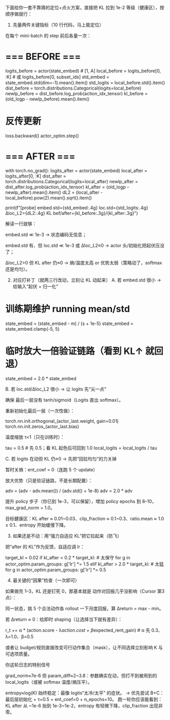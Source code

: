 下面给你一套不靠猜的定位+点火方案，直接把 KL 拉到 1e-2 等级（健康区），按顺序做就行：

1) 先量两件关键指标（10 行代码，马上能定位）

在每个 mini-batch 的 step 前后各量一次：

# === BEFORE ===
logits_before = actor(state_embed)                # [1, A]
local_before  = logits_before[0, :K]              # 或 logits_before[0, subset_ids]
std_embed     = state_embed.std(dim=-1).mean().item()
std_logits    = local_before.std().item()
dist_before   = torch.distributions.Categorical(logits=local_before)
newlp_before  = dist_before.log_prob(action_idx_tensor)
kl_before     = (old_logp - newlp_before).mean().item()

# 反传更新
loss.backward()
actor_optim.step()

# === AFTER ===
with torch.no_grad():
    logits_after = actor(state_embed)
    local_after  = logits_after[0, :K]
    dist_after   = torch.distributions.Categorical(logits=local_after)
    newlp_after  = dist_after.log_prob(action_idx_tensor)
    kl_after     = (old_logp - newlp_after).mean().item()
    dL2          = (local_after - local_before).pow(2).mean().sqrt().item()

print(f"[probe] embed.std={std_embed:.4g}  loc.std={std_logits:.4g}  Δloc_L2={dL2:.4g}  KL bef/after={kl_before:.3g}/{kl_after:.3g}")


解读一行就够：

embed.std ≪ 1e-3 → 状态编码无信息；

embed.std 有、但 loc.std ≪ 1e-3 或 Δloc_L2≈0 → actor 头/初始化把起伏压没了；

Δloc_L2>0 但 KL after 仍≈0 → 熵/温度太高 or 优势太弱（策略动了，softmax 还是均匀）。

2) 对应打补丁（就两三行改动，立刻让 KL 动起来）
A. 若 embed.std 很小 → 给输入“起伏 + 归一化”
# 训练期维护 running mean/std
state_embed = (state_embed - m) / (s + 1e-5)
state_embed = state_embed.clamp(-5, 5)
# 临时放大一倍验证链路（看到 KL↑ 就回退）
state_embed = 2.0 * state_embed

B. 若 loc.std/Δloc_L2 很小 → 让 logits 先“尖一点”

确保 最后一层没有 tanh/sigmoid（Logits 直出 softmax）。

重新初始化最后一层（一次性做）：

torch.nn.init.orthogonal_(actor_last.weight, gain=0.01)
torch.nn.init.zeros_(actor_last.bias)


温度缩放 τ<1（只在训练时）：

tau = 0.5               # 先 0.5；看 KL 起色后可回到 1.0
local_logits = local_logits / tau

C. 若 logits 在动但 KL 仍≈0 → 先把“回拉均匀”的力关掉

暂时关熵：ent_coef = 0（连跑 5 个 update）

放大优势（只是验证链路，不是长期配置）：

adv = (adv - adv.mean()) / (adv.std() + 1e-8)
adv = 2.0 * adv


提升 policy 步子（你已到 1e-3，可以保留），增加 policy epochs 到 8–10，max_grad_norm = 1.0。

目标健康区：KL after ≈ 0.01~0.03、clip_fraction ≈ 0.1~0.3、ratio.mean ≈ 1.0 ± 0.1、entropy 开始缓慢下降。

3) 如果还是不动：用“强力自适应 KL”把它拉起来（防飞）

把“after 的 KL”作为反馈，自适应调 lr：

target_kl = 0.02
if kl_after < 0.2 * target_kl:              # 太保守
    for g in actor_optim.param_groups: g['lr'] *= 1.5
elif kl_after > 2.0 * target_kl:            # 太猛
    for g in actor_optim.param_groups: g['lr'] *= 0.5

4) 最关键的“因果”检查（一次即可）

如果做完 1–3，KL 还是钉死 0，那基本就是 动作对回报几乎没影响（Cursor 第3点）：

同一状态，挑 5 个合法动作各 rollout 一下月度回报，算 Δreturn = max - min。

若 Δreturn ≈ 0：给即时 shaping（让选择当下就有差异）：

r_t += α * (action.score - λ*action.cost + β*expected_rent_gain)   # α 先 0.3、λ=1.0、β=0.5


或者让 budget/规则直接改变可行动作集合（mask），让不同选择立刻影响 K 与可选项质量。

你这轮日志的特别信号

grad_norm≈7e-6 但 param_diff≈2~3.8：参数确实在动，但打不到被用到的 local_logits（或被 softmax 温度/熵压平）。

entropy≈log(K) 始终稳定：最像 logits“太冷/太平” 的症状。
→ 优先尝试 B+C：最后层初始化 + τ=0.5 + ent_coef=0 + n_epochs=10。
跑一轮你应该能看到：KL after 从 ~1e-6 抬到 1e-3~1e-2，entropy 有轻微下降，clip_fraction 出现非零。